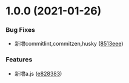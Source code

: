# 1.0.0 (2021-01-26)


### Bug Fixes

* 新增commitlint,commitzen,husky ([8513eee](https://github.com/shuaiqidekaige/demo-commitlint/commit/8513eee553488ed707f3c9eb0f7da01374f19e6f))


### Features

* 新增a.js ([e828383](https://github.com/shuaiqidekaige/demo-commitlint/commit/e828383dde09e08f3f4a993f0bd5bd6379c4f28f))



